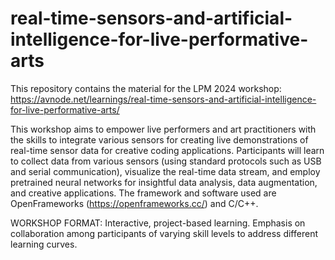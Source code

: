 # real-time-sensors-and-artificial-intelligence-for-live-performative-arts

This repository contains the material for the LPM 2024 workshop: https://avnode.net/learnings/real-time-sensors-and-artificial-intelligence-for-live-performative-arts/

This workshop aims to empower live performers and art practitioners with the skills to integrate various sensors for creating live demonstrations of real-time sensor data for creative coding applications. Participants will learn to collect data from various sensors (using standard protocols such as USB and serial communication), visualize the real-time data stream, and employ pretrained neural networks for insightful data analysis, data augmentation, and creative applications. The framework and software used are OpenFrameworks (https://openframeworks.cc/) and C/C++.

WORKSHOP FORMAT: Interactive, project-based learning. Emphasis on collaboration among participants of varying skill levels to address different learning curves.

